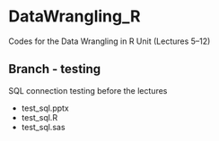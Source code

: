 # DataWrangling_R
Codes for the Data Wrangling in R Unit (Lectures 5–12)

## Branch - testing
SQL connection testing before the lectures
- test_sql.pptx
- test_sql.R
- test_sql.sas

